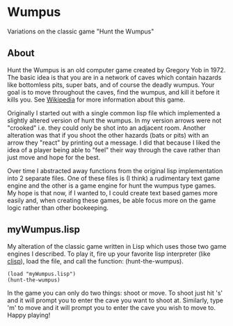 Wumpus
======
Variations on the classic game "Hunt the Wumpus"

About
-----
Hunt the Wumpus is an old computer game created by Gregory Yob in 1972. The basic idea is that you are in a network of caves which contain hazards like bottomless pits, super bats, and of course the deadly wumpus. Your goal is to move throughout the caves, find the wumpus, and kill it before it kills you. See [Wikipedia](http://en.wikipedia.org/wiki/Hunt_the_Wumpus) for more information about this game.

Originally I started out with a single common lisp file which implemented a slightly altered version of hunt the wumpus. In my version arrows were not "crooked" i.e. they could only be shot into an adjacent room. Another alteration was that if you shoot the other hazards (bats or pits) with an arrow they "react" by printing out a message. I did that because I liked the idea of a player being able to "feel" their way through the cave rather than just move and hope for the best.

Over time I abstracted away functions from the original lisp implementation into 2 separate files. One of these files is (I think) a rudimentary text game engine and the other is a game engine for hunt the wumpus type games. My hope is that now, if I wanted to, I could create text based games more easily and, when creating these games, be able focus more on the game logic rather than other bookeeping.

myWumpus.lisp
----------------
My alteration of the classic game written in Lisp which uses those two game engines I described. To play it, fire up your favorite lisp interpreter (like [clisp](http://www.clisp.org/)), load the file, and call the function: (hunt-the-wumpus).
```
(load "myWumpus.lisp")
(hunt-the-wumpus)
```
In the game you can only do two things: shoot or move. To shoot just hit 's' and it will prompt you to enter the cave you want to shoot at. Similarly, type 'm' to move and it will prompt you to enter the cave you wish to move to. Happy playing!
